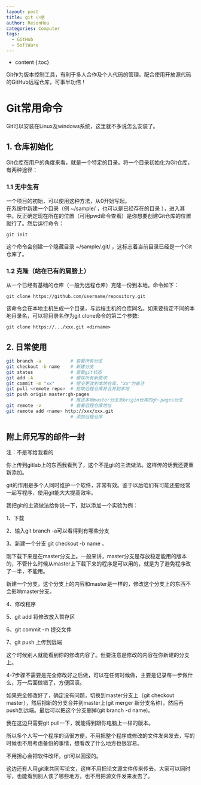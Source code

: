 ```yaml
---
layout: post
title: git 小结
author: ResonHou
categories: Computer
tags:
  - GitHub
  - SoftWare
---
```


* content
{:toc}

Git作为版本控制工具，有利于多人合作及个人代码的管理。配合使用开放源代码的GitHub远程仓库，可事半功倍！
<!-- more -->
# Git常用命令
Git可以安装在Linux及windows系统，这里就不多说怎么安装了。
## 1. 仓库初始化
Git仓库在用户的角度来看，就是一个特定的目录。将一个目录初始化为Git仓库，有两种途径：
### 1.1 无中生有  
一个项目的初始，可以使用这种方法，从0开始写起。  
在系统中新建一个目录（例 ~/sample/ ，也可以是已经存在的目录 ），进入其中。反正确定现在所在的位置（可用pwd命令查看）是你想要创建Git仓库的位置就行了。然后运行命令：  
```
git init
```
这个命令会创建一个隐藏目录 ~/sample/.git/ ，这标志着当前目录已经是一个Git仓库了。
### 1.2 克隆（站在已有的肩膀上）
从一个已经有基础的仓库（一般为远程仓库）克隆一份到本地。命令如下：
```
git clone https://github.com/username/repository.git
```
该命令会在本地主机生成一个目录，与远程主机的仓库同名。如果要指定不同的本地目录名，可以将目录名作为git clone命令的第二个参数:
```
git clone https://.../xxx.git <dirname>
```

## 2. 日常使用
```bash
git branch -a           # 查看所有分支
git checkout -b name    # 新建分支
git status              # 查看git状态
git add -A              # 缓存所有新更改
git commit -m "xx"      # 提交更改到本地仓库，"xx"为备注
git pull <remote repo>  # 拉取远程仓库并合并到本地
git push origin master:gh-pages
                        # 推送本地master分支到origin仓库的gh-pages分支
git remote -v           # 查看远程仓库地址
git remote add <name> http://xxx/xxx.git
                        # 添加远程仓库
```

## 附上师兄写的邮件一封
注：不是写给我看的

你上传到gitlab上的东西我看到了，这个不是git的主流做法。这样传的话我还要重新添加。

git的作用是多个人同时维护一个软件，非常有效。鉴于以后咱们有可能还要经常一起写程序，使用git能大大提高效率。

我把git的主流做法给你说一下，就以添加一个实验为例：

1、下载

2、输入git branch -a可以看得到有哪些分支

3、新建一个分支 git checkout -b name 。

刚下载下来是在master分支上。一般来讲，master分支是存放稳定能用的版本的，不管什么时候从master上下载下来的程序是可以用的，就是为了避免程序改了一半，不能用。

新建一个分支，这个分支上的内容和master是一样的，修改这个分支上的东西不会影响master分支。

4、修改程序

5、git add 将修改放入暂存区

6、git commit -m 提交文件

7、git push 上传到远端

这个时候别人就能看到你的修改内容了。但要注意是修改的内容在你新建的分支上。


4-7步骤不需要是完全修改好之后做，可以在任何时候做，主要是记录每一步做什么，万一后面做错了，方便回滚。

如果完全修改好了，确定没有问题，切换到master分支上（git checkout master），然后把新的分支合并到master上(git merger 新分支名称)，然后再push到远端。最后可以把这个分支删掉(git branch -d name)。


我在这边只需要git pull一下，就能得到跟你电脑上一样的版本。

所以多个人写一个程序的话很方便，不用把整个程序或修改的文件发来发去，写的时候也不用考虑备份的事情，想看改了什么地方也很容易。


不用担心会把软件改坏，git可以回滚的。

这边还有人用git来共同写论文，这样不用把论文源文件传来传去。大家可以同时写，也能看到别人该了哪些地方，也不用把源文件发来发去了。
